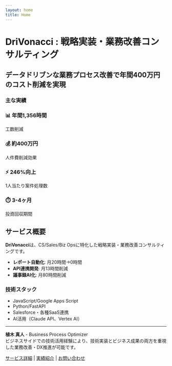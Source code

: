 ```yaml
---
layout: home
title: Home
---
```


# DriVonacci : 戦略実装・業務改善コンサルティング

## データドリブンな業務プロセス改善で年間400万円のコスト削減を実現

### 主な実績

<div class="achievements">
  <div class="achievement-item">
    <h3>📊 年間1,356時間</h3>
    <p>工数削減</p>
  </div>
  <div class="achievement-item">
    <h3>💰 約400万円</h3>
    <p>人件費削減効果</p>
  </div>
  <div class="achievement-item">
    <h3>⚡ 246%向上</h3>
    <p>1人当たり案件処理数</p>
  </div>
  <div class="achievement-item">
    <h3>⏱️ 3-4ヶ月</h3>
    <p>投資回収期間</p>
  </div>
</div>

## サービス概要

**DriVonacci**は、CS/Sales/Biz Opsに特化した戦略実装・業務改善コンサルティングです。

- **レポート自動化**: 月20時間→0時間
- **API連携開発**: 月13時間削減  
- **議事録AI化**: 月80時間削減

### 技術スタック
- JavaScript/Google Apps Script
- Python/FastAPI
- Salesforce・各種SaaS連携
- AI活用（Claude API、Vertex AI）

---

**植木 真人** - Business Process Optimizer  
ビジネスサイドでの技術活用経験により、技術実装とビジネス成果の両方を重視した業務改善・DX推進が可能です。

[サービス詳細](/services) | [実績紹介](/portfolio) | [お問い合わせ](/contact)